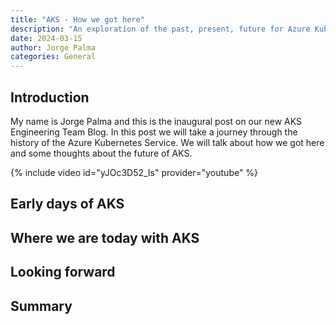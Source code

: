 ```yaml
---
title: "AKS - How we got here"
description: "An exploration of the past, present, future for Azure Kubernetes Service (AKS)."
date: 2024-03-15
author: Jorge Palma
categories: General
---
```


## Introduction

My name is Jorge Palma and this is the inaugural post on our new AKS Engineering Team Blog. In this post we will take a journey through the history of the Azure Kubernetes Service. We will talk about how we got here and some thoughts about the future of AKS.

{% include video id="yJOc3D52_Is" provider="youtube" %}

## Early days of AKS


## Where we are today with AKS


## Looking forward


## Summary

